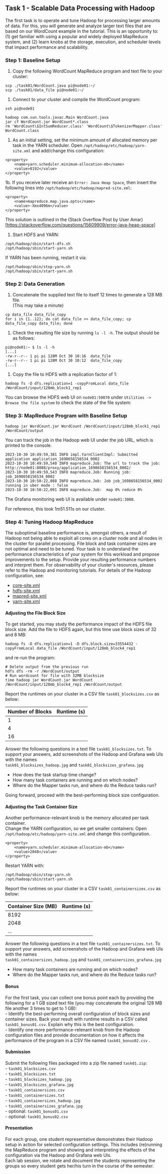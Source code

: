 ## Task 1 - Scalable Data Processing with Hadoop

The first task is to operate and tune Hadoop for processing larger amounts of data. For this, you will generate and analyze larger text files that are based on our WordCount example in the tutorial. This is an opportunity to: (1) get familiar with using a popular and widely deployed MapReduce system, and (2) learn knobs at the storage, execution, and scheduler levels that impact performance and scalability.

### Step 1: Baseline Setup

1. Copy the following WordCount MapReduce program and text file to your cluster:

```
scp ./task01/WordCount.java pi@node01:~/
scp ./task01/data_file pi@node01:~/
```

1. Connect to your cluster and compile the WordCount program:

```
ssh pi@node01
```

```
hadoop com.sun.tools.javac.Main WordCount.java
jar cf WordCount.jar WordCount*.class
rm 'WordCount\$IntSumReducer.class' 'WordCount\$TokenizerMapper.class' WordCount.class 
```

1. As an initial setting, set the minimum amount of allocated memory per task in the YARN scheduler. Open `/opt/hadoop/etc/hadoop/yarn-site.xml` and add/change this configuration:

```
<property>
    <name>yarn.scheduler.minimum-allocation-mb</name>
    <value>8192</value>
</property>
```

1b. If you receive later receive an `Error: Java Heap Space`, then insert the following lines into `/opt/hadoop/etc/hadoop/mapred-site.xml`:

```
<property>
    <name>mapreduce.map.java.opts</name>
    <value>-Xmx4096m</value>
</property>
```
This solution is outlined in the (Stack Overflow Post by User Amar)[https://stackoverflow.com/questions/15609909/error-java-heap-space]


1. Start HDFS and YARN:

```
/opt/hadoop/sbin/start-dfs.sh 
/opt/hadoop/sbin/start-yarn.sh 
```

If YARN has been running, restart it via:

```
/opt/hadoop/sbin/stop-yarn.sh
/opt/hadoop/sbin/start-yarn.sh 
```

### Step 2: Data Generation

1. Concatenate the supplied text file to itself 12 times to generate a 128 MB file.  
   (This may take a minute)

```
cp data_file data_file_copy 
for i in {1..12}; do cat data_file >> data_file_copy; cp data_file_copy data_file; done
```

1. Check the resulting file size by running `ls -l -h`. The output should be as follows:

```
pi@node01:~ $ ls -l -h
[...]
-rw-r--r-- 1 pi pi 128M Oct 30 10:16  data_file
-rw-r--r-- 1 pi pi 128M Oct 30 10:12  data_file_copy
[...]
```

1. Copy the file to HDFS with a replication factor of 1:

```
hadoop fs -D dfs.replication=1 -copyFromLocal data_file /WordCount/input/128mb_block1_rep1
```

You can browse the HDFS web UI on `node01:50070` under `Utilities -> Browse the file system` to check the state of the file system:

### Step 3: MapReduce Program with Baseline Setup

```
hadoop jar WordCount.jar WordCount /WordCount/input/128mb_block1_rep1 /WordCount/output
```

You can track the job in the Hadoop web UI under the job URL, which is printed to the console.

```
2023-10-30 10:49:59,381 INFO impl.YarnClientImpl: Submitted application application_1698658156534_0002
2023-10-30 10:49:59,540 INFO mapreduce.Job: The url to track the job: http://node01:8088/proxy/application_1698658156534_0002/
2023-10-30 10:49:59,543 INFO mapreduce.Job: Running job: job_1698658156534_0002
2023-10-30 10:50:22,088 INFO mapreduce.Job: Job job_1698658156534_0002 running in uber mode : false
2023-10-30 10:50:22,091 INFO mapreduce.Job:  map 0% reduce 0%
```

The Grafana monitoring web UI is available under `node01:3000`.  
  
For reference, this took 1m51.511s on our cluster.

### Step 4: Tuning Hadoop MapReduce

The suboptimal baseline performance is, amongst others, a result of Hadoop not being able to exploit all cores on a cluster node and all nodes in the cluster for parallel processing. File block and task container sizes are not optimal and need to be tuned. Your task is to understand the performance characteristics of your system for this workload and propose improvements to the setup. Provide your resulting performance numbers and interpret them. For observability of your cluster's resources, please refer to the Hadoop and monitoring tutorials. For details of the Hadoop configuration, see:

- [core-site.xml](https://apache.github.io/hadoop/hadoop-project-dist/hadoop-common/core-default.xml)
- [hdfs-site.xml](https://apache.github.io/hadoop/hadoop-project-dist/hadoop-hdfs/hdfs-default.xml)
- [mapred-site.xml]()
- [yarn-site.xml](https://apache.github.io/hadoop/hadoop-yarn/hadoop-yarn-common/yarn-default.xml)

#### Adjusting the File Block Size

To get started, you may study the performance impact of the HDFS file block size. Add the file to HDFS again, but this time use block sizes of 32 and 8 MB:

```
hadoop fs -D dfs.replication=1 -D dfs.block.size=33554432 -copyFromLocal data_file /WordCount/input/128mb_block4_rep1
```

and re-run the program:

```
# Delete output from the previous run 
hdfs dfs -rm -r /WordCount/output
# Run wordcount for file with 32MB blocksize
time hadoop jar WordCount.jar WordCount /WordCount/input/128mb_block4_rep1 /WordCount/output
```

Report the runtimes on your cluster in a CSV file `task01_blocksizes.csv` as below: 

| Number of Blocks | Runtime (s) |
|------------------|-------------|
| 1 |  |
| 4 |  |
| 16 |  |

  
Answer the following questions in a text file `task01_blocksizes.txt`. To support your answers, add screenshots of the Hadoop and Grafana web UIs with the names  
`task01_blocksizes_hadoop.jpg` and `task01_blocksizes_grafana.jpg`

+ How does the task startup time change?
+ How many task containers are running and on which nodes?
+ Where do the Mapper tasks run, and where do the Reduce tasks run?

Going forward, proceed with the best-performing block size configuration.

#### Adjusting the Task Container Size

Another performance-relevant knob is the memory allocated per task container.  
 Change the YARN configuration, so we get smaller containers: Open `/opt/hadoop/etc/hadoop/yarn-site.xml` and change this configuration.

```
<property>
    <name>yarn.scheduler.minimum-allocation-mb</name>
    <value>2048</value>
</property>
```

Restart YARN with:

```
/opt/hadoop/sbin/stop-yarn.sh
/opt/hadoop/sbin/start-yarn.sh
```

Report the runtimes on your cluster in a CSV `task01_containersizes.csv` as below:

| Container Size (MB) | Runtime (s) |
|---------------------|-------------|
| 8192 |  |
| 2048 |  |
| ... |  |

  
Answer the following questions in a text file `task01_containersizes.txt`. To support your answers, add screenshots of the Hadoop and Grafana web UIs with the names  
`task01_containersizes_hadoop.jpg` and `task01_containersizes_grafana.jpg`

+ How many task containers are running and on which nodes?
+ Where do the Mapper tasks run, and where do the Reduce tasks run?

#### Bonus

For the first task, you can collect one bonus point each by providing the following for a 1 GB sized text file (you may concatenate the original 128 MB file another 3 times to get to 1 GB):  
\- Identify the best-performing overall configuration of block sizes and container sizes. Back your result with runtime results in a CSV called `task01_bonus01.csv`. Explain why this is the best configuration.  
\- Identify one more performance-relenant knob from the Hadoop configuration files and provide documentation on how it affects the performance of the program in a CSV file named `task01_bonus02.csv` .

#### Submission

Submit the following files packaged into a zip file named `task01.zip`:  
\- `task01_blocksizes.csv`  
\- `task01_blocksizes.txt`  
\- `task01_blocksizes_hadoop.jpg`  
\- `task01_blocksizes_grafana.jpg`  
\- `task01_containersizes.csv`  
\- `task01_containersizes.txt`  
\- `task01_containersizes_hadoop.jpg`  
\- `task01_containersizes_grafana.jpg`   
\- optional: `task01_bonus01.csv`   
\- optional: `task01_bonus02.csv`

#### Presentation

For each group, one student representative demonstrates their Hadoop setup in action for selected configuration settings. This includes (re)running the MapReduce program and showing and interpreting the effects of the configuration via the Hadoop and Grafana web UIs.  
Each lab session, we rotate and document the students representing the groups so every student gets her/his turn in the course of the semester.
